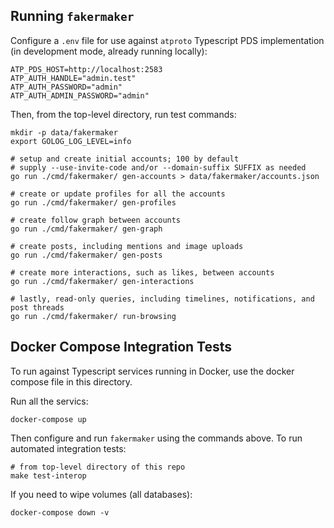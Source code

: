 
## Running `fakermaker`

Configure a `.env` file for use against `atproto` Typescript PDS implementation
(in development mode, already running locally):

	ATP_PDS_HOST=http://localhost:2583
	ATP_AUTH_HANDLE="admin.test"
	ATP_AUTH_PASSWORD="admin"
	ATP_AUTH_ADMIN_PASSWORD="admin"


Then, from the top-level directory, run test commands:

	mkdir -p data/fakermaker
    export GOLOG_LOG_LEVEL=info

    # setup and create initial accounts; 100 by default
    # supply --use-invite-code and/or --domain-suffix SUFFIX as needed
	go run ./cmd/fakermaker/ gen-accounts > data/fakermaker/accounts.json

    # create or update profiles for all the accounts
    go run ./cmd/fakermaker/ gen-profiles

    # create follow graph between accounts
    go run ./cmd/fakermaker/ gen-graph

    # create posts, including mentions and image uploads
    go run ./cmd/fakermaker/ gen-posts

    # create more interactions, such as likes, between accounts
    go run ./cmd/fakermaker/ gen-interactions

    # lastly, read-only queries, including timelines, notifications, and post threads
    go run ./cmd/fakermaker/ run-browsing                                                                               


## Docker Compose Integration Tests

To run against Typescript services running in Docker, use the docker compose
file in this directory.

Run all the servics:

    docker-compose up

Then configure and run `fakermaker` using the commands above. To run automated integration tests:

    # from top-level directory of this repo
    make test-interop

If you need to wipe volumes (all databases):

    docker-compose down -v
